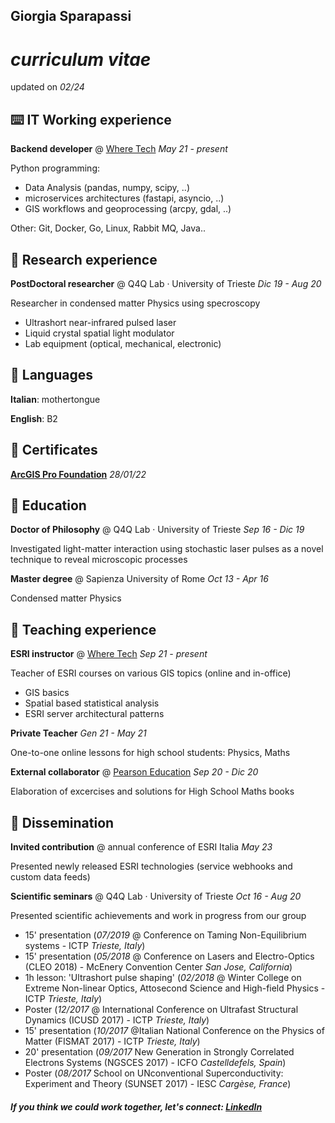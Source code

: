 ## Giorgia Sparapassi

# _curriculum vitae_

updated on _02/24_

## ⌨️ IT Working experience

**Backend developer** @ [Where Tech](https://wheretech.it/) _May 21 - present_

Python programming:

- Data Analysis (pandas, numpy, scipy, ..)
- microservices architectures (fastapi, asyncio, ..)
- GIS workflows and geoprocessing (arcpy, gdal, ..)

Other: Git, Docker, Go, Linux, Rabbit MQ, Java..


## 🔬 Research experience

**PostDoctoral researcher** @ Q4Q Lab · University of Trieste _Dic 19 - Aug 20_

Researcher in condensed matter Physics using specroscopy

- Ultrashort near-infrared pulsed laser
- Liquid crystal spatial light modulator
- Lab equipment (optical, mechanical, electronic)


## 💬 Languages

**Italian**: mothertongue

**English**: B2


## 📃 Certificates

[**ArcGIS Pro Foundation**](https://www.credly.com/badges/45c6c71b-e405-4ff3-97c8-a62f0b65b371) _28/01/22_


## 📖 Education

**Doctor of Philosophy** @ Q4Q Lab · University of Trieste _Sep 16 - Dic 19_

Investigated light-matter interaction using stochastic laser pulses as a novel technique to reveal microscopic processes


**Master degree** @ Sapienza University of Rome _Oct 13 - Apr 16_

Condensed matter Physics


## 📝 Teaching experience

**ESRI instructor** @ [Where Tech](https://wheretech.it/) _Sep 21 - present_

Teacher of ESRI courses on various GIS topics (online and in-office)

- GIS basics
- Spatial based statistical analysis
- ESRI server architectural patterns


**Private Teacher** _Gen 21 - May 21_

One-to-one online lessons for high school students: Physics, Maths


**External collaborator** @ [Pearson Education](https://plc.pearson.com/) _Sep 20 - Dic 20_

Elaboration of excercises and solutions for High School Maths books


## 🎤 Dissemination

**Invited contribution** @ annual conference of ESRI Italia _May 23_

Presented newly released ESRI technologies (service webhooks and custom data feeds)


**Scientific seminars** @ Q4Q Lab · University of Trieste _Oct 16 - Aug 20_

Presented scientific achievements and work in progress from our group
- 15' presentation (_07/2019_ @ Conference on Taming Non-Equilibrium systems - ICTP _Trieste, Italy_)
- 15' presentation (_05/2018_ @ Conference on Lasers and Electro-Optics (CLEO 2018) - McEnery Convention Center _San Jose, California_)
- 1h lesson: 'Ultrashort pulse shaping' (_02/2018_ @ Winter College on Extreme Non-linear Optics, Attosecond Science and High-field Physics - ICTP _Trieste, Italy_)
- Poster (_12/2017_ @ International Conference on Ultrafast Structural Dynamics (ICUSD 2017) - ICTP _Trieste, Italy_)
- 15' presentation (_10/2017_ @Italian National Conference on the Physics of Matter (FISMAT 2017) - ICTP _Trieste, Italy_)
- 20' presentation (_09/2017_ New Generation in Strongly Correlated Electrons Systems (NGSCES 2017) - ICFO _Castelldefels, Spain_)
- Poster (_08/2017_ School on UNconventional Superconductivity: Experiment and Theory (SUNSET 2017) - IESC _Cargèse, France_)




#### _If you think we could work together, let's connect: [LinkedIn](https://www.linkedin.com/in/giorgia-sparapassi/)_
